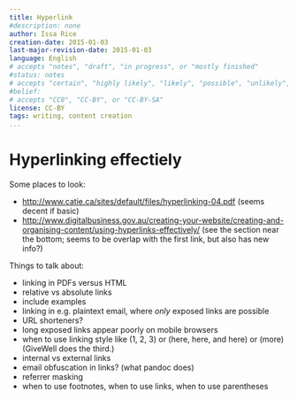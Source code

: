 ```yaml
---
title: Hyperlink
#description: none
author: Issa Rice
creation-date: 2015-01-03
last-major-revision-date: 2015-01-03
language: English
# accepts "notes", "draft", "in progress", or "mostly finished"
#status: notes
# accepts "certain", "highly likely", "likely", "possible", "unlikely", "highly unlikely", "remote", "impossible", "log", "emotional", or "fiction"
#belief: 
# accepts "CC0", "CC-BY", or "CC-BY-SA"
license: CC-BY
tags: writing, content creation
...
```


# Hyperlinking effectiely

Some places to look:

- <http://www.catie.ca/sites/default/files/hyperlinking-04.pdf> (seems decent if basic)
- <http://www.digitalbusiness.gov.au/creating-your-website/creating-and-organising-content/using-hyperlinks-effectively/> (see the section near the bottom; seems to be overlap with the first link, but also has new info?)

Things to talk about:

- linking in PDFs versus HTML
- relative vs absolute links
- include examples
- linking in e.g. plaintext email, where *only* exposed links are possible
- URL shorteners?
- long exposed links appear poorly on mobile browsers
- when to use linking style like (1, 2, 3) or (here, here, and here) or (more) (GiveWell does the third.)
- internal vs external links
- email obfuscation in links? (what pandoc does)
- referrer masking
- when to use footnotes, when to use links, when to use parentheses
